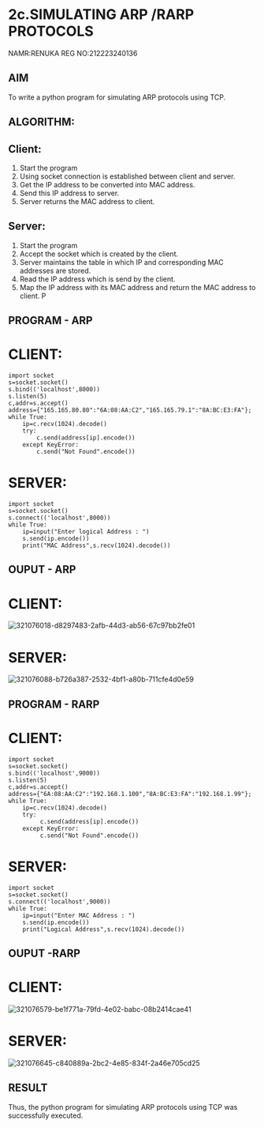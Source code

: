# 2c.SIMULATING ARP /RARP PROTOCOLS
NAMR:RENUKA
REG NO:212223240136
## AIM
To write a python program for simulating ARP protocols using TCP.
## ALGORITHM:
## Client:
1. Start the program
2. Using socket connection is established between client and server.
3. Get the IP address to be converted into MAC address.
4. Send this IP address to server.
5. Server returns the MAC address to client.
## Server:
1. Start the program
2. Accept the socket which is created by the client.
3. Server maintains the table in which IP and corresponding MAC addresses are
stored.
4. Read the IP address which is send by the client.
5. Map the IP address with its MAC address and return the MAC address to client.
P
## PROGRAM - ARP
# CLIENT:
```
import socket
s=socket.socket()
s.bind(('localhost',8000))
s.listen(5)
c,addr=s.accept()
address={"165.165.80.80":"6A:08:AA:C2","165.165.79.1":"8A:BC:E3:FA"};
while True:
    ip=c.recv(1024).decode()
    try:
        c.send(address[ip].encode())
    except KeyError:
        c.send("Not Found".encode()) 
```
# SERVER:
```
import socket
s=socket.socket()
s.connect(('localhost',8000))
while True:
    ip=input("Enter logical Address : ")
    s.send(ip.encode())
    print("MAC Address",s.recv(1024).decode())
```
## OUPUT - ARP
# CLIENT:
![321076018-d8297483-2afb-44d3-ab56-67c97bb2fe01](https://github.com/rajamanikandanravikumar/2c.ARP_RARP_PROTOCOLS/assets/145742839/735e4555-0c43-4c80-9a66-fae8c9d03385)
# SERVER:
![321076088-b726a387-2532-4bf1-a80b-711cfe4d0e59](https://github.com/rajamanikandanravikumar/2c.ARP_RARP_PROTOCOLS/assets/145742839/23ab670c-fd5a-4479-928f-890512264ec6)

## PROGRAM - RARP
# CLIENT:
```
import socket
s=socket.socket()
s.bind(('localhost',9000))
s.listen(5)
c,addr=s.accept()
address={"6A:08:AA:C2":"192.168.1.100","8A:BC:E3:FA":"192.168.1.99"};
while True:
    ip=c.recv(1024).decode()
    try:
         c.send(address[ip].encode())
    except KeyError:
         c.send("Not Found".encode())
```
# SERVER:
```
import socket
s=socket.socket()
s.connect(('localhost',9000))
while True:
    ip=input("Enter MAC Address : ")
    s.send(ip.encode())
    print("Logical Address",s.recv(1024).decode())
```
## OUPUT -RARP
# CLIENT:
![321076579-be1f771a-79fd-4e02-babc-08b2414cae41](https://github.com/rajamanikandanravikumar/2c.ARP_RARP_PROTOCOLS/assets/145742839/131eab23-0aee-42e8-a871-ab5a517bcb12)
# SERVER:
![321076645-c840889a-2bc2-4e85-834f-2a46e705cd25](https://github.com/rajamanikandanravikumar/2c.ARP_RARP_PROTOCOLS/assets/145742839/e7579fd7-bd92-4479-9d38-6e64e52f73bd)

## RESULT
Thus, the python program for simulating ARP protocols using TCP was successfully 
executed.
